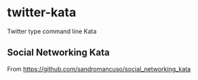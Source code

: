 # twitter-kata
Twitter type command line Kata

Social Networking Kata
----------------------
From https://github.com/sandromancuso/social_networking_kata
